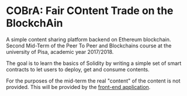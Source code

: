 # COBrA: Fair COntent Trade on the BlockchAin

A simple content sharing platform backend on Ethereum blockchain. Second Mid-Term of the Peer To Peer and Blockchains course at the university of Pisa, academic year 2017/2018.

The goal is to learn the basics of Solidity by writing a simple set of smart contracts to let users to deploy, get and consume contents.

For the purposes of the mid-term the real "content" of the content is not provided. This will be provided by the [front-end application](https://github.com/0Alic/COBrA_DApp).
